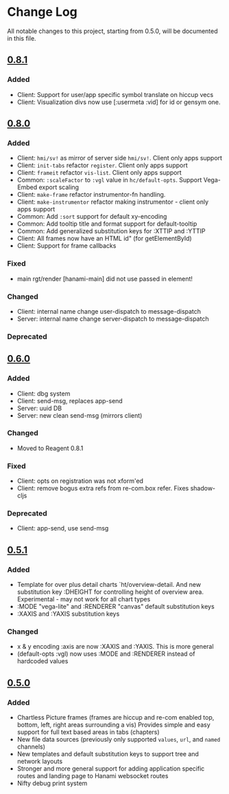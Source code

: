 # Change Log
All notable changes to this project, starting from 0.5.0, will be documented in this file.

## [0.8.1]
### Added
- Client: Support for user/app specific symbol translate on hiccup vecs
- Client: Visualization divs now use [:usermeta :vid] for id or gensym one.


## [0.8.0]
### Added
- Client: `hmi/sv!` as mirror of server side `hmi/sv!`. Client only apps support
- Client: `init-tabs` refactor `register`. Client only apps support
- Client: `frameit` refactor `vis-list`. Client only apps support
- Common: `:scaleFactor` to `:vgl` value in `hc/default-opts`. Support Vega-Embed export scaling
- Client: `make-frame` refactor instrumentor-fn handling.
- Client: `make-instrumentor` refactor making instrumentor - client only apps support
- Common: Add `:sort` support for default xy-encoding
- Common: Add tooltip title and format support for default-tooltip
- Common: Add generalized substitution keys for :XTTIP and :YTTIP
- Client: All frames now have an HTML id" (for getElementById)
- Client: Support for frame callbacks

### Fixed
- main rgt/render [hanami-main] did not use passed in element!

### Changed
- Client: internal name change user-dispatch to message-dispatch
- Server: internal name change server-dispatch to message-dispatch

### Deprecated


## [0.6.0]
### Added
- Client: dbg system
- Client: send-msg, replaces app-send
- Server: uuid DB
- Server: new clean send-msg (mirrors client)

### Changed
- Moved to Reagent 0.8.1

### Fixed
- Client: opts on registration was not xform'ed
- Client: remove bogus extra refs from re-com.box refer. Fixes shadow-cljs

### Deprecated
- Client: app-send, use send-msg


## [0.5.1]
### Added
- Template for over plus detail charts `ht/overview-detail. And new substitution key :DHEIGHT for controlling height of overview area. Experimental - may not work for all chart types
- :MODE "vega-lite" and :RENDERER "canvas" default substitution keys
- :XAXIS and :YAXIS substitution keys

### Changed
- x & y encoding :axis are now :XAXIS and :YAXIS. This is more general
- (default-opts :vgl) now uses :MODE and :RENDERER instead of hardcoded values

## [0.5.0]
### Added
- Chartless Picture frames (frames are hiccup and re-com enabled top, bottom, left, right areas surrounding a vis) Provides simple and easy support for full text based areas in tabs (chapters)
- New file data sources (previously only supported `values`, `url`, and `named` channels)
- New templates and default substitution keys to support tree and network layouts
- Stronger and more general support for adding application specific routes and landing page to Hanami websocket routes
- Nifty debug print system


[0.8.1]: https://github.com/your-name/hanami/compare/0.8.0...0.8.1
[0.8.0]: https://github.com/your-name/hanami/compare/0.6.0...0.8.0
[0.6.0]: https://github.com/your-name/hanami/compare/0.5.1...0.6.0
[0.5.1]: https://github.com/your-name/hanami/compare/0.5.0...0.5.1
[0.5.0]: https://github.com/your-name/hanami/compare/0.4.0...0.5.0
